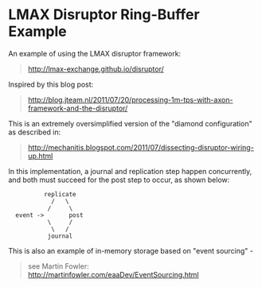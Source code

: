 # LMAX Disruptor Ring-Buffer Example

An example of using the LMAX disruptor framework:
> http://lmax-exchange.github.io/disruptor/ 
 
Inspired by this blog post:
> http://blog.jteam.nl/2011/07/20/processing-1m-tps-with-axon-framework-and-the-disruptor/
 
This is an extremely oversimplified version of the "diamond configuration" as described in:
> http://mechanitis.blogspot.com/2011/07/dissecting-disruptor-wiring-up.html

In this implementation, a journal and replication step happen concurrently, and both must succeed for the post step to occur, as shown below: 

```
          replicate
            /   \
           /     \
  event ->       post
           \     /
            \   /
           journal
```
 
This is also an example of in-memory storage based on "event sourcing" -
> see Martin Fowler: http://martinfowler.com/eaaDev/EventSourcing.html
